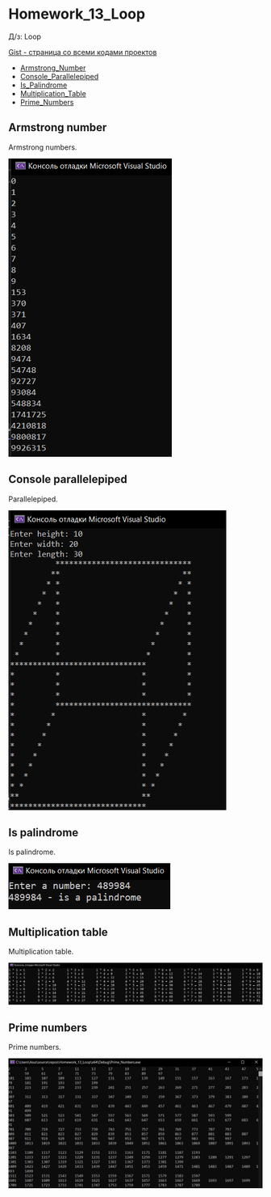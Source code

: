 
# Homework_13_Loop
Д/з: Loop

<a href="https://gist.github.com/SlavikArt/ace9c14e488f9199cd3b429605c6509e">Gist - страница со всеми кодами проектов</a>

* [Armstrong_Number](Armstrong_Number)
* [Console_Parallelepiped](Console_Parallelepiped)
* [Is_Palindrome](Is_Palindrome)
* [Multiplication_Table](Multiplication_Table)
* [Prime_Numbers](Prime_Numbers)

<p align="center">
    <h2>Armstrong number</h2>
    <p>Armstrong numbers.</p>
    <img src="images/Armstrong_Number.png">
    <h2>Console parallelepiped</h2>
    <p>Parallelepiped.</p>
    <img src="images/Console_Parallelepiped.png">
    <h2>Is palindrome</h2>
    <p>Is palindrome.</p>
    <img src="images/Is_Palindrome.png">
    <h2>Multiplication table</h2>
    <p>Multiplication table.</p>
    <img src="images/Multiplication_Table.png">
    <h2>Prime numbers</h2>
    <p>Prime numbers.</p>
    <img src="images/Prime_Numbers.png">
</p>